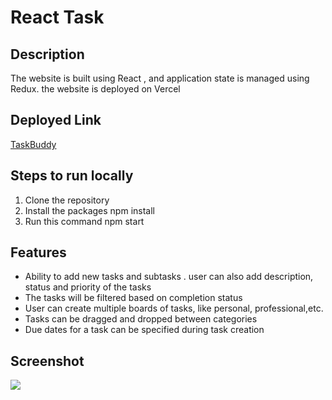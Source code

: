 # React Task
## Description 
The website is built using React , and application state is managed using Redux. the website is deployed on Vercel

## Deployed Link
[TaskBuddy](https://react-task-o0njk8yx3-mihirgore23s-projects.vercel.app/)

## Steps to run locally
1. Clone the repository
2. Install the packages
   npm install
3. Run this command
   npm start

## Features 
- Ability to add new tasks and subtasks . user can also add description, status and priority of the tasks
- The tasks will be filtered based on completion status
- User can create multiple boards of tasks, like personal, professional,etc.
- Tasks can be dragged and dropped between categories
- Due dates for a task can be specified during task creation

## Screenshot
![](http://url/to/img.png](http://url/to/img.png)http://url/to/img.png)

